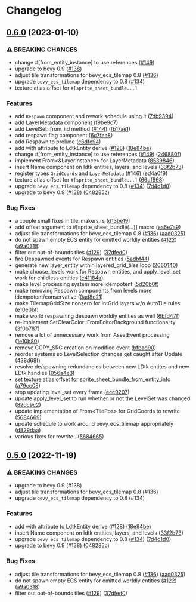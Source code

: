 # Changelog

## [0.6.0](https://github.com/bardt/bevy_ecs_ldtk/compare/v0.5.0...v0.6.0) (2023-01-10)


### ⚠ BREAKING CHANGES

* change #[from_entity_instance] to use references ([#149](https://github.com/bardt/bevy_ecs_ldtk/issues/149))
* upgrade to bevy 0.9 ([#138](https://github.com/bardt/bevy_ecs_ldtk/issues/138))
* adjust tile transformations for bevy_ecs_tilemap 0.8 ([#136](https://github.com/bardt/bevy_ecs_ldtk/issues/136))
* upgrade `bevy_ecs_tilemap` dependency to 0.8 ([#134](https://github.com/bardt/bevy_ecs_ldtk/issues/134))
* texture atlas offset for `#[sprite_sheet_bundle...]`

### Features

* add `Respawn` component and rework schedule using it ([7db9394](https://github.com/bardt/bevy_ecs_ldtk/commit/7db939408f0b50fd7b2599e4e1fdb6f6207699f6))
* add LayerMetadata component ([f9be9c7](https://github.com/bardt/bevy_ecs_ldtk/commit/f9be9c70194fb068e9ab9ab35fbfe5bdd520c5d0))
* add LevelSet::from_iid method ([#144](https://github.com/bardt/bevy_ecs_ldtk/issues/144)) ([fb17ae1](https://github.com/bardt/bevy_ecs_ldtk/commit/fb17ae1a2a329c249f01d4728fc585c5550a98c5))
* add respawn flag component ([6c7fea8](https://github.com/bardt/bevy_ecs_ldtk/commit/6c7fea8f5bab57c37039f953a81df6424cb4a423))
* add Respawn to prelude ([c6dfc94](https://github.com/bardt/bevy_ecs_ldtk/commit/c6dfc94d3af4cc2ea587ffc96068c67a2edf4a81))
* add with attribute to LdtkEntity derive ([#128](https://github.com/bardt/bevy_ecs_ldtk/issues/128)) ([18e84be](https://github.com/bardt/bevy_ecs_ldtk/commit/18e84be31a134bae77f3cd1334a5e3b93ca21bc4))
* change #[from_entity_instance] to use references ([#149](https://github.com/bardt/bevy_ecs_ldtk/issues/149)) ([246880f](https://github.com/bardt/bevy_ecs_ldtk/commit/246880f64deeca22e5ab1b733d5afc72f571fc7e))
* implement From&lt;&LayerInstance&gt; for LayerMetadata ([8539846](https://github.com/bardt/bevy_ecs_ldtk/commit/8539846e82bae985e33a522eb2cd3a1ae8da9889))
* insert Name component on ldtk entities, layers, and levels ([33f2b73](https://github.com/bardt/bevy_ecs_ldtk/commit/33f2b737bd6b7b767dda1ff1a3303adb0eb27ef0))
* register types `GridCoords` and `LayerMetadata` ([#146](https://github.com/bardt/bevy_ecs_ldtk/issues/146)) ([ed4a0f9](https://github.com/bardt/bevy_ecs_ldtk/commit/ed4a0f9ae89ed4f709343d097e6652ec905284e5))
* texture atlas offset for `#[sprite_sheet_bundle...]` ([66df968](https://github.com/bardt/bevy_ecs_ldtk/commit/66df96849a8bcd6cdf0f3a52271939a816d98087))
* upgrade `bevy_ecs_tilemap` dependency to 0.8 ([#134](https://github.com/bardt/bevy_ecs_ldtk/issues/134)) ([7d4d1d0](https://github.com/bardt/bevy_ecs_ldtk/commit/7d4d1d0b82692ef60987784019132c31a6f08cf5))
* upgrade to bevy 0.9 ([#138](https://github.com/bardt/bevy_ecs_ldtk/issues/138)) ([048285c](https://github.com/bardt/bevy_ecs_ldtk/commit/048285cff1024b5f319bfb276511f534629b80b3))


### Bug Fixes

* a couple small fixes in tile_makers.rs ([d13be19](https://github.com/bardt/bevy_ecs_ldtk/commit/d13be19d1edf7a78147d37a14c6f801c27141bc3))
* add offset argument to #[sprite_sheet_bundle(...)] macro ([ea6e7a9](https://github.com/bardt/bevy_ecs_ldtk/commit/ea6e7a9618addaa05b5a45ffd2ee839e85a0e27b))
* adjust tile transformations for bevy_ecs_tilemap 0.8 ([#136](https://github.com/bardt/bevy_ecs_ldtk/issues/136)) ([aad0325](https://github.com/bardt/bevy_ecs_ldtk/commit/aad03258f6ba4000676831eed765f792deb0126d))
* do not spawn empty ECS entity for omitted worldly entities ([#122](https://github.com/bardt/bevy_ecs_ldtk/issues/122)) ([a9a0318](https://github.com/bardt/bevy_ecs_ldtk/commit/a9a0318924448613a59203a85669555ef672e266))
* filter out out-of-bounds tiles ([#129](https://github.com/bardt/bevy_ecs_ldtk/issues/129)) ([37dfed0](https://github.com/bardt/bevy_ecs_ldtk/commit/37dfed084f57f35516f636ba5ed0b94042eac63b))
* fire Despawned events for Respawn entities ([5adbf44](https://github.com/bardt/bevy_ecs_ldtk/commit/5adbf44345da8a325c7b579945d49ceaddaeb44f))
* generate new layer_entity within layered_grid_tiles loop ([2060140](https://github.com/bardt/bevy_ecs_ldtk/commit/2060140f8c55454d83f7f7615c9bb705e603023d))
* make choose_levels work for Respawn entities, and apply_level_set work for childless entities ([c41184a](https://github.com/bardt/bevy_ecs_ldtk/commit/c41184aa9615ef5dd3b9eb6449a36c6d1da073d8))
* make level processing system more idempotent ([5d20b0f](https://github.com/bardt/bevy_ecs_ldtk/commit/5d20b0f3337943bc10dd62b3ae2e3850d5a8275b))
* make removing Respawn components from levels more idempotent/conservative ([0ad8d21](https://github.com/bardt/bevy_ecs_ldtk/commit/0ad8d218bd109a3e10264207de5d6a7bcc355b7f))
* make TilemapGridSize nonzero for IntGrid layers w/o AutoTile rules ([e10e0bf](https://github.com/bardt/bevy_ecs_ldtk/commit/e10e0bfda1515c842b011ac2ebde6fc334d6bcc6))
* make world respawning despawn worldly entities as well ([6bfd47f](https://github.com/bardt/bevy_ecs_ldtk/commit/6bfd47feeb642442b4cec060c1e7589c9f8c40b7))
* re-implement SetClearColor::FromEditorBackground functionality ([3f0b787](https://github.com/bardt/bevy_ecs_ldtk/commit/3f0b787df6dc1875d964bdd53dd490b5ff660a73))
* remove a lot of unnecessary work from AssetEvent processing ([1e10b80](https://github.com/bardt/bevy_ecs_ldtk/commit/1e10b8028d5888aae8bf0390dddb05f807170a49))
* remove COPY_SRC creation on modified event ([bfbad90](https://github.com/bardt/bevy_ecs_ldtk/commit/bfbad90a77d8a3b4af4589be2cd001332b025334))
* reorder systems so LevelSelection changes get caught after Update ([438d68f](https://github.com/bardt/bevy_ecs_ldtk/commit/438d68f3904b28c876cb8cdcdc4b0e99c536f4bf))
* resolve de/spawning redundancies between new LDtk entites and new LDtk handles ([056a4e3](https://github.com/bardt/bevy_ecs_ldtk/commit/056a4e3ee9a7c87c6d6b0b91c8e698901684924b))
* set texture atlas offset for sprite_sheet_bundle_from_entity_info ([a79cc05](https://github.com/bardt/bevy_ecs_ldtk/commit/a79cc053d597c4cf2551df58fff4089f61a85c81))
* stop updating level_set every frame ([ecc9207](https://github.com/bardt/bevy_ecs_ldtk/commit/ecc9207afecce48708000a0199707f6474438694))
* update apply_level_set to run whether or not the LevelSet was changed ([89dc9c2](https://github.com/bardt/bevy_ecs_ldtk/commit/89dc9c258600cb91afc0cf3f34f1e4df1cbaedd0))
* update implementation of From&lt;TilePos&gt; for GridCoords to rewrite ([5684669](https://github.com/bardt/bevy_ecs_ldtk/commit/5684669eed3a5856b511db900d4a74da4b697ce8))
* update schedule to work around bevy_ecs_tilemap appropriately ([d829daa](https://github.com/bardt/bevy_ecs_ldtk/commit/d829daa50fb8676eaf5eb565bf35b010c31d9e5f))
* various fixes for rewrite.. ([5684665](https://github.com/bardt/bevy_ecs_ldtk/commit/5684665df7a9c78c754c477caaef4afe4e764324))

## [0.5.0](https://github.com/Trouv/bevy_ecs_ldtk/compare/v0.4.0...v0.5.0) (2022-11-19)


### ⚠ BREAKING CHANGES

* upgrade to bevy 0.9 (#138)
* adjust tile transformations for bevy_ecs_tilemap 0.8 (#136)
* upgrade `bevy_ecs_tilemap` dependency to 0.8 (#134)

### Features

* add with attribute to LdtkEntity derive ([#128](https://github.com/Trouv/bevy_ecs_ldtk/issues/128)) ([18e84be](https://github.com/Trouv/bevy_ecs_ldtk/commit/18e84be31a134bae77f3cd1334a5e3b93ca21bc4))
* insert Name component on ldtk entities, layers, and levels ([33f2b73](https://github.com/Trouv/bevy_ecs_ldtk/commit/33f2b737bd6b7b767dda1ff1a3303adb0eb27ef0))
* upgrade `bevy_ecs_tilemap` dependency to 0.8 ([#134](https://github.com/Trouv/bevy_ecs_ldtk/issues/134)) ([7d4d1d0](https://github.com/Trouv/bevy_ecs_ldtk/commit/7d4d1d0b82692ef60987784019132c31a6f08cf5))
* upgrade to bevy 0.9 ([#138](https://github.com/Trouv/bevy_ecs_ldtk/issues/138)) ([048285c](https://github.com/Trouv/bevy_ecs_ldtk/commit/048285cff1024b5f319bfb276511f534629b80b3))


### Bug Fixes

* adjust tile transformations for bevy_ecs_tilemap 0.8 ([#136](https://github.com/Trouv/bevy_ecs_ldtk/issues/136)) ([aad0325](https://github.com/Trouv/bevy_ecs_ldtk/commit/aad03258f6ba4000676831eed765f792deb0126d))
* do not spawn empty ECS entity for omitted worldly entities ([#122](https://github.com/Trouv/bevy_ecs_ldtk/issues/122)) ([a9a0318](https://github.com/Trouv/bevy_ecs_ldtk/commit/a9a0318924448613a59203a85669555ef672e266))
* filter out out-of-bounds tiles ([#129](https://github.com/Trouv/bevy_ecs_ldtk/issues/129)) ([37dfed0](https://github.com/Trouv/bevy_ecs_ldtk/commit/37dfed084f57f35516f636ba5ed0b94042eac63b))
